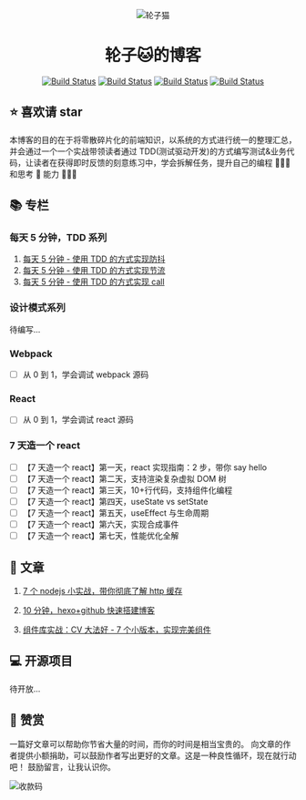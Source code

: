 <p align="center">
<img src="https://user-images.githubusercontent.com/12481194/161090897-a6f33c34-3689-422c-a38b-ae9c4622db9a.jpeg" alt="轮子猫">

</p>

<!-- 标题：居中 -->
<h1 align="center">轮子🐱的博客</h1>

<!-- 徽标 -->
<p align="center">
   <a href=""><img id="like" src="https://img.shields.io/badge/作者-轮子🐱-orange.svg" alt="Build Status"></a>
   <a href=""><img id="read" src="https://img.shields.io/badge/Juejun-掘金-green.svg" alt="Build Status"></a>
   <a href=""><img id="like" src="https://img.shields.io/badge/掘金-100+喜欢-red.svg" alt="Build Status"></a>
   <a href=""><img id="read" src="https://img.shields.io/badge/掘金-7k+阅读-blue.svg" alt="Build Status"></a>
  </p>

<!-- 介绍 -->

## ⭐️ 喜欢请 star

本博客的目的在于将零散碎片化的前端知识，以系统的方式进行统一的整理汇总，并会通过一个一个实战带领读者通过 TDD(测试驱动开发)的方式编写测试&业务代码，让读者在获得即时反馈的刻意练习中，学会拆解任务，提升自己的编程 👨🏻‍💻 和思考 🤔 能力 🍺🍺🍺

## 📚 专栏

### 每天 5 分钟，TDD 系列

1. [每天 5 分钟 - 使用 TDD 的方式实现防抖
   ](https://juejin.cn/post/7027795407321186311)
2. [每天 5 分钟 - 使用 TDD 的方式实现节流](https://juejin.cn/post/7028091932375154725)
3. [每天 5 分钟 - 使用 TDD 的方式实现 call](https://juejin.cn/post/7029522128143646728)

### 设计模式系列

待编写...

### Webpack

- [ ] 从 0 到 1，学会调试 webpack 源码

### React

- [ ] 从 0 到 1，学会调试 react 源码

### 7 天造一个 react

- [ ] 【7 天造一个 react】第一天，react 实现指南：2 步，带你 say hello
- [ ] 【7 天造一个 react】第二天，支持渲染复杂虚拟 DOM 树
- [ ] 【7 天造一个 react】第三天，10+行代码，支持组件化编程
- [ ] 【7 天造一个 react】第四天，useState vs setState
- [ ] 【7 天造一个 react】第五天，useEffect 与生命周期
- [ ] 【7 天造一个 react】第六天，实现合成事件
- [ ] 【7 天造一个 react】第七天，性能优化全解

## 📖 文章

1. [7 个 nodejs 小实战，带你彻底了解 http 缓存
   ](https://juejin.cn/post/6963250336920240158)
2. [10 分钟，hexo+github 快速搭建博客
   ](https://juejin.cn/post/6958722505963995166)

3. [组件库实战：CV 大法好 - 7 个小版本，实现完美组件
   ](https://juejin.cn/post/7043726285314949151)

## 💻 开源项目

待开放...

## 🤝 赞赏

一篇好文章可以帮助你节省大量的时间，而你的时间是相当宝贵的。 向文章的作者提供小额捐助，可以鼓励作者写出更好的文章。这是一种良性循环，现在就行动吧！ 鼓励留言，让我认识你。

![收款码](https://user-images.githubusercontent.com/12481194/161088975-69f57147-bf86-4e14-90e2-ef9465ef553b.jpeg)
